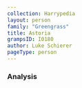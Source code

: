```yaml
---
collection: Harrypedia
layout: person
family: "Greengrass"
title: Astoria
grampsID: I0180
author: Luke Schierer
pageType: person
---
```


### Analysis
